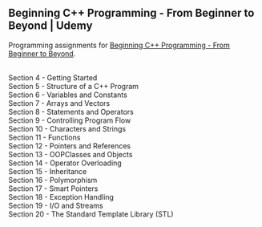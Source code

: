 <h2>Beginning C++ Programming - From Beginner to Beyond | Udemy</h2>

Programming assignments for [Beginning C++ Programming - From Beginner to Beyond](https://www.udemy.com/share/101Wd4B0YadlZVTXw=/).
<br>
<br>

Section 4 - Getting Started<br>
Section 5 - Structure of a C++ Program<br>
Section 6 - Variables and Constants<br>
Section 7 - Arrays and Vectors<br>
Section 8 - Statements and Operators<br>
Section 9 - Controlling Program Flow<br>
Section 10 - Characters and Strings<br>
Section 11 - Functions<br>
Section 12 - Pointers and References<br>
Section 13 - OOPClasses and Objects<br>
Section 14 - Operator Overloading<br>
Section 15 - Inheritance<br>
Section 16 - Polymorphism<br>
Section 17 - Smart Pointers<br>
Section 18 - Exception Handling<br>
Section 19 - I/O and Streams<br>
Section 20 - The Standard Template Library (STL)<br>

